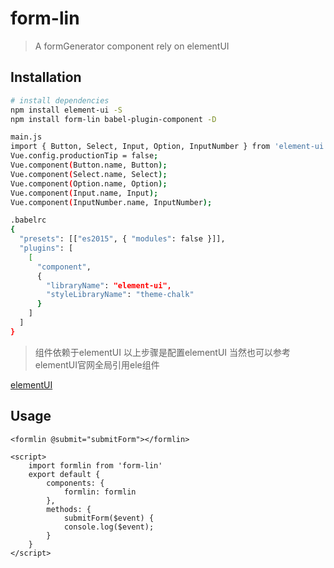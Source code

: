 # form-lin

> A formGenerator component rely on elementUI

## Installation

``` bash
# install dependencies
npm install element-ui -S
npm install form-lin babel-plugin-component -D

main.js
import { Button, Select, Input, Option, InputNumber } from 'element-ui';
Vue.config.productionTip = false;
Vue.component(Button.name, Button);
Vue.component(Select.name, Select);
Vue.component(Option.name, Option);
Vue.component(Input.name, Input);
Vue.component(InputNumber.name, InputNumber);

.babelrc
{
  "presets": [["es2015", { "modules": false }]],
  "plugins": [
    [
      "component",
      {
        "libraryName": "element-ui",
        "styleLibraryName": "theme-chalk"
      }
    ]
  ]
}
```

> 组件依赖于elementUI  以上步骤是配置elementUI 当然也可以参考elementUI官网全局引用ele组件

[elementUI](http://element.eleme.io/#/zh-CN/component/quickstart)



## Usage

```
<formlin @submit="submitForm"></formlin>

<script>
    import formlin from 'form-lin'
    export default {
        components: {
            formlin: formlin
        },
        methods: {
            submitForm($event) {
            console.log($event);
        }
    }
</script>
```


